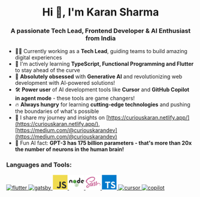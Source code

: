 <h1 align="center">Hi 👋, I'm Karan Sharma</h1>
<h3 align="center">A passionate Tech Lead, Frontend Developer & AI Enthusiast from India</h3>

- 👨‍💼 Currently working as a **Tech Lead**, guiding teams to build amazing digital experiences
- 🌱 I'm actively learning **TypeScript, Functional Programming and Flutter** to stay ahead of the curve
- 🚀 **Absolutely obsessed** with **Generative AI** and revolutionizing web development with AI-powered solutions!
- 🛠️ **Power user** of AI development tools like **Cursor** and **GitHub Copilot in agent mode** - these tools are game changers!
- 🔥 **Always hungry** for learning **cutting-edge technologies** and pushing the boundaries of what's possible
- 📝 I share my journey and insights on [https://curiouskaran.netlify.app/](https://curiouskaran.netlify.app/), [https://medium.com/@curiouskarandev](https://medium.com/@curiouskarandev)
- 🤖 Fun AI fact: **GPT-3 has 175 billion parameters - that's more than 20x the number of neurons in the human brain!**

<h3 align="left">Languages and Tools:</h3>
<p align="left">
  <a href="https://flutter.dev" target="_blank">
    <img src="https://www.vectorlogo.zone/logos/flutterio/flutterio-icon.svg" alt="flutter" width="40" height="40"/>
  </a>
  <a href="https://www.gatsbyjs.com/" target="_blank">
    <img src="https://www.vectorlogo.zone/logos/gatsbyjs/gatsbyjs-icon.svg" alt="gatsby" width="40" height="40"/>
  </a>
  <a href="https://developer.mozilla.org/en-US/docs/Web/JavaScript" target="_blank">
    <img src="https://raw.githubusercontent.com/devicons/devicon/master/icons/javascript/javascript-original.svg" alt="javascript" width="40" height="40"/>
  </a>
  <a href="https://nodejs.org" target="_blank">
    <img src="https://raw.githubusercontent.com/devicons/devicon/master/icons/nodejs/nodejs-original-wordmark.svg" alt="nodejs" width="40" height="40"/>
  </a>
  <a href="https://sass-lang.com" target="_blank">
    <img src="https://raw.githubusercontent.com/devicons/devicon/master/icons/sass/sass-original.svg" alt="sass" width="40" height="40"/>
  </a>
  <a href="https://www.typescriptlang.org/" target="_blank">
    <img src="https://raw.githubusercontent.com/devicons/devicon/master/icons/typescript/typescript-original.svg" alt="typescript" width="40" height="40"/>
  </a>
  <a href="https://cursor.sh/" target="_blank">
    <img src="https://www.cursor.com/_next/static/media/placeholder-logo.737626f1.webp" alt="cursor" width="40" height="40"/>
  </a>
  <a href="https://github.com/features/copilot" target="_blank">
    <img src="https://github.githubassets.com/images/modules/site/copilot/copilot.png" alt="copilot" width="40" height="40"/>
  </a>
</p>
